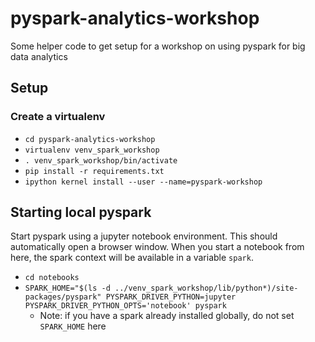 # pyspark-analytics-workshop

Some helper code to get setup for a workshop on using
 pyspark for big data analytics

## Setup
### Create a virtualenv
- `cd pyspark-analytics-workshop`
- `virtualenv venv_spark_workshop`
- `. venv_spark_workshop/bin/activate`
- `pip install -r requirements.txt`
- `ipython kernel install --user --name=pyspark-workshop`

## Starting local pyspark
Start pyspark using a jupyter notebook environment. This should automatically open a browser window.
When you start a notebook from here, the spark context will be available in a variable `spark`.

- `cd notebooks`
- `SPARK_HOME="$(ls -d ../venv_spark_workshop/lib/python*)/site-packages/pyspark" PYSPARK_DRIVER_PYTHON=jupyter PYSPARK_DRIVER_PYTHON_OPTS='notebook' pyspark`
  - Note: if you have a spark already installed globally, do not set `SPARK_HOME` here